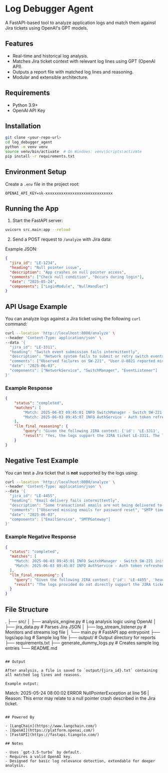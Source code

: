 # Log Debugger Agent

A FastAPI-based tool to analyze application logs and match them against Jira tickets using OpenAI's GPT models.

## Features

- Real-time and historical log analysis.
- Matches Jira ticket context with relevant log lines using GPT (OpenAI API).
- Outputs a report file with matched log lines and reasoning.
- Modular and extensible architecture.

## Requirements

- Python 3.9+
- OpenAI API Key

## Installation

```bash
git clone <your-repo-url>
cd log_debugger_agent
python -m venv venv
source venv/bin/activate  # On Windows: venv\Scripts\activate
pip install -r requirements.txt
```

## Environment Setup

Create a `.env` file in the project root:

```
OPENAI_API_KEY=sk-xxxxxxxxxxxxxxxxxxxxxxxxxxxxxx
```

## Running the App

1. Start the FastAPI server:

```bash
uvicorn src.main:app --reload
```

2. Send a POST request to `/analyze` with Jira data:

Example JSON:

```json
{
  "jira_id": "LE-1234",
  "heading": "Null pointer issue",
  "description": "App crashes on null pointer access",
  "comments": ["Check null condition", "Occurs during login"],
  "date": "2025-05-24",
  "components": ["LoginModule", "NullHandler"]
}
```

## API Usage Example

You can analyze logs against a Jira ticket using the following `curl` command:

```bash
curl --location 'http://localhost:8000/analyze' \
--header 'Content-Type: application/json' \
--data '{
  "jira_id": "LE-3311",
  "heading": "Switch event submission fails intermittently",
  "description": "Network system fails to submit or retry switch events. Users also report missing event IDs.",
  "comments": ["Observed failures on SW-221", "User U-8821 reported missing event"],
  "date": "2025-06-03",
  "components": ["NetworkService", "SwitchManager", "EventListener"]
}'
```

### Example Response

```json
{
    "status": "completed",
    "matches": [
        "Match: 2025-06-03 09:45:01 INFO SwitchManager - Switch SW-221 initialized successfully\n2025-06-03 09:45:02 ERROR NetworkService - Failed to submit switch event for SW-221\n2025-06-03 09:45:03 WARNING EventListener - Event not reported for user ID U-8821\n2025-06-03 09:45:04 DEBUG MetricsLogger - Ping time to switch SW-221: 8ms\n2025-06-03 09:45:05 ERROR NetworkService - Retry failed for switch event SW-221\n2025-06-03 09:45:06 INFO CleanupService - Old event logs purged | Reason: YES, the JIRA ticket is justified. The logs provide clear evidence of the issues described in the ticket. Specifically:\n\n1. The log entry at `2025-06-03 09:45:02` shows an error in the `NetworkService` where it failed to submit a switch event for SW-221, which aligns with the ticket's description of submission failures.\n\n2. The log entry at `2025-06-03 09:45:03` indicates a warning from the `EventListener` that an event was not reported for user ID U-8821, which corresponds to the user-reported issue of missing event IDs mentioned in the ticket.\n\n3. The log entry at `2025-06-03 09:45:05` shows another error where a retry attempt to submit the switch event for SW-221 also failed, supporting the ticket's claim of failed retries.\n\nThese log entries collectively provide a valid technical basis for the issues reported in the JIRA ticket, justifying its creation.",
        "Match: 2025-06-03 09:45:07 INFO AuthService - Auth token refreshed for user U-8821\n2025-06-03 09:45:08 DEBUG EventProcessor - Processing event for switch SW-009\n2025-06-03 09:45:09 INFO EventProcessor - Event for switch SW-009 successfully submitted\n2025-06-03 09:45:10 ERROR NetworkService - Unexpected disconnect from switch SW-221 | Reason: YES, the JIRA ticket is justified. The logs show an \"ERROR\" entry from the NetworkService indicating an \"Unexpected disconnect from switch SW-221.\" This error aligns with the issue described in the JIRA ticket, where there are failures in submitting or retrying switch events. The specific mention of switch SW-221 in both the ticket and the logs suggests a correlation between the reported problem and the observed error, providing a valid technical reason for the creation of the ticket. Additionally, the user U-8821, who reported missing event IDs, is mentioned in the logs, further supporting the relevance of the ticket."
    ],
    "llm_final_reasoning": {
        "query": "Given the following JIRA context: {'id': 'LE-3311', 'heading': 'Switch event submission fails intermittently', 'description': 'Network system fails to submit or retry switch events. Users also report missing event IDs.', 'comments': ['Observed failures on SW-221', 'User U-8821 reported missing event'], 'date': '2025-06-03', 'components': ['NetworkService', 'SwitchManager', 'EventListener']}. Do the logs support this ticket? Explain.",
        "result": "Yes, the logs support the JIRA ticket LE-3311. The logs indicate several issues related to switch event submissions and user reports:\n\n1. There are multiple errors related to switch SW-221, including a failure to submit a switch event and a retry failure (2025-06-03 09:45:02 and 2025-06-03 09:45:05).\n2. There is a warning about an event not being reported for user ID U-8821 (2025-06-03 09:45:03), which aligns with the user report of missing event IDs mentioned in the JIRA ticket.\n3. An unexpected disconnect from switch SW-221 is logged (2025-06-03 09:45:10), which could contribute to the intermittent failures described in the ticket.\n\nThese log entries correspond to the issues described in the JIRA ticket, including the components involved (NetworkService, SwitchManager, and EventListener)."
    }
}


```
## Negative Test Example

You can test a Jira ticket that is **not** supported by the logs using:

```bash
curl --location 'http://localhost:8000/analyze' \
--header 'Content-Type: application/json' \
--data '{
  "jira_id": "LE-4455",
  "heading": "Email delivery fails intermittently",
  "description": "Some transactional emails are not being delivered to end-users. Suspected SMTP timeout.",
  "comments": ["Observed missing emails for password reset", "SMTP timeout seen occasionally"],
  "date": "2025-06-03",
  "components": ["EmailService", "SMTPGateway"]
}'
```

### Example Negative Response

```json
{
  "status": "completed",
  "matches": [
    "Match: 2025-06-03 09:45:01 INFO SwitchManager - Switch SW-221 initialized successfully\n2025-06-03 09:45:02 ERROR NetworkService - Failed to submit switch event for SW-221\n2025-06-03 09:45:03 WARNING EventListener - Event not reported for user ID U-8821\n2025-06-03 09:45:04 DEBUG MetricsLogger - Ping time to switch SW-221: 8ms\n2025-06-03 09:45:05 ERROR NetworkService - Retry failed for switch event SW-221\n2025-06-03 09:45:06 INFO CleanupService - Old event logs purged | Reason: NO, the JIRA ticket is not justified based on the provided logs. The logs do not contain any information related to email delivery, SMTP timeouts, or any issues with the EmailService or SMTPGateway components mentioned in the JIRA ticket. The logs primarily focus on issues related to a network service and switch events, which are unrelated to the email delivery problem described in the ticket. Therefore, there is no valid technical reason in the logs that justifies the creation of the JIRA ticket.",
    "Match: 2025-06-03 09:45:07 INFO AuthService - Auth token refreshed for user U-8821\n2025-06-03 09:45:08 DEBUG EventProcessor - Processing event for switch SW-009\n2025-06-03 09:45:09 INFO EventProcessor - Event for switch SW-009 successfully submitted\n2025-06-03 09:45:10 ERROR NetworkService - Unexpected disconnect from switch SW-221 | Reason: NO, the JIRA ticket is not justified based on the provided logs. The logs do not contain any information related to email delivery, SMTP timeouts, or any issues with the EmailService or SMTPGateway components. The logs only show activities related to an authentication service, event processing for switches, and a network service disconnect, none of which are relevant to the email delivery issue described in the JIRA ticket."
  ],
  "llm_final_reasoning": {
    "query": "Given the following JIRA context: {'id': 'LE-4455', 'heading': 'Email delivery fails intermittently', 'description': 'Some transactional emails are not being delivered to end-users. Suspected SMTP timeout.', 'comments': ['Observed missing emails for password reset', 'SMTP timeout seen occasionally'], 'date': '2025-06-03', 'components': ['EmailService', 'SMTPGateway']}. Do the logs support this ticket? Explain.",
    "result": "The logs provided do not directly support the JIRA ticket regarding email delivery failures. The logs focus on issues related to network services and switch events, specifically mentioning problems with switch SW-221 and an unexpected disconnect, as well as a successful event submission for switch SW-009. There is no mention of email delivery issues, SMTP timeouts, or any components related to the EmailService or SMTPGateway in the logs. Therefore, based on the available log entries, there is no evidence to support the email delivery failure described in the JIRA ticket."
  }
}
```
## File Structure
.
├── src/
│   ├── analysis_engine.py     # Log analysis logic using OpenAI
│   ├── jira_data.py           # Parses Jira JSON
│   ├── log_stream_listener.py # Monitors and streams log file
│   └── main.py                # FastAPI app entrypoint
├── logs/app.log               # Sample log file
├── output/                    # Output directory for reports
├── requirements.txt
├── generate_dummy_logs.py     # Creates sample log entries
└── README.md
```

## Output

After analysis, a file is saved to `output/{jira_id}.txt` containing all matched log lines and reasons.

Example output:

```
Match: 2025-05-24 08:00:02 ERROR NullPointerException at line 56 | Reason: This error may relate to a null pointer crash described in the Jira ticket.
```

## Powered By

- [LangChain](https://www.langchain.com/)
- [OpenAI](https://platform.openai.com/)
- [FastAPI](https://fastapi.tiangolo.com/)

## Notes

- Uses `gpt-3.5-turbo` by default.
- Requires a valid OpenAI key.
- Designed for basic log relevance detection, extendable for deeper analysis.
